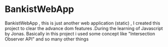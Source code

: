# BankistWebApp
BankistWebApp , this is just another web application (static) , I created this project to clear the advance dom features .During the learning of Javascript by Jonas. Basically in this project i used some concept like "Intersection Observer API" and so many other things

